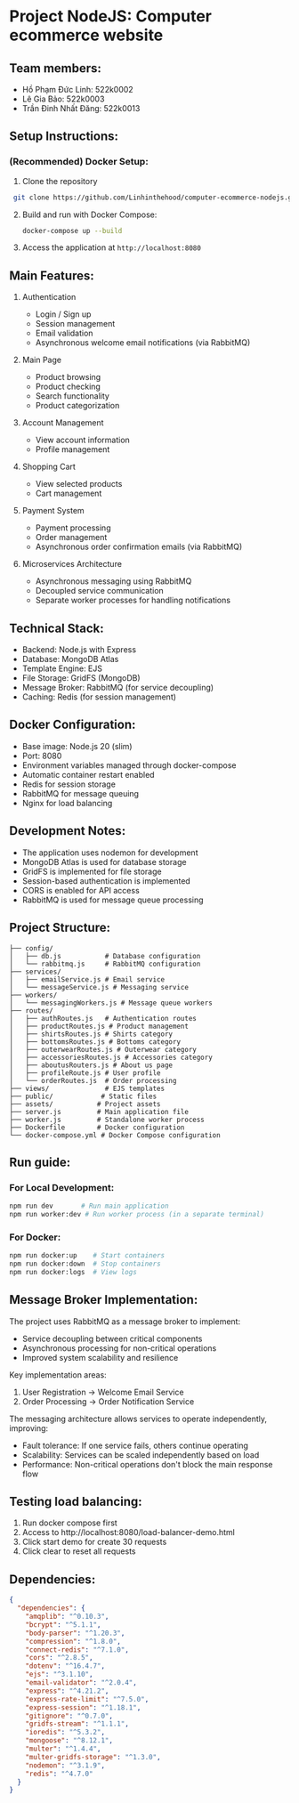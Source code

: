 # Project NodeJS: Computer ecommerce website

## Team members:
- Hồ Phạm Đức Linh: 522k0002
- Lê Gia Bảo: 522k0003
- Trần Đinh Nhất Đăng: 522k0013

## Setup Instructions:

### (Recommended) Docker Setup:
1. Clone the repository
  ```bash
   git clone https://github.com/Linhinthehood/computer-ecommerce-nodejs.git
  ```
2. Build and run with Docker Compose:
   ```bash
   docker-compose up --build
   ```
3. Access the application at `http://localhost:8080`

## Main Features:
1. Authentication
   - Login / Sign up
   - Session management
   - Email validation
   - Asynchronous welcome email notifications (via RabbitMQ)

2. Main Page
   - Product browsing
   - Product checking
   - Search functionality
   - Product categorization

3. Account Management
   - View account information
   - Profile management

4. Shopping Cart
   - View selected products
   - Cart management

5. Payment System
   - Payment processing
   - Order management
   - Asynchronous order confirmation emails (via RabbitMQ)

6. Microservices Architecture
   - Asynchronous messaging using RabbitMQ
   - Decoupled service communication
   - Separate worker processes for handling notifications

## Technical Stack:
- Backend: Node.js with Express
- Database: MongoDB Atlas
- Template Engine: EJS
- File Storage: GridFS (MongoDB)
- Message Broker: RabbitMQ (for service decoupling)
- Caching: Redis (for session management)

## Docker Configuration:
- Base image: Node.js 20 (slim)
- Port: 8080
- Environment variables managed through docker-compose
- Automatic container restart enabled
- Redis for session storage
- RabbitMQ for message queuing
- Nginx for load balancing

## Development Notes:
- The application uses nodemon for development
- MongoDB Atlas is used for database storage
- GridFS is implemented for file storage
- Session-based authentication is implemented
- CORS is enabled for API access
- RabbitMQ is used for message queue processing

## Project Structure:
```
├── config/
│   ├── db.js           # Database configuration
│   └── rabbitmq.js     # RabbitMQ configuration
├── services/
│   ├── emailService.js # Email service
│   └── messageService.js # Messaging service
├── workers/
│   └── messagingWorkers.js # Message queue workers
├── routes/
│   ├── authRoutes.js   # Authentication routes
│   ├── productRoutes.js # Product management
│   ├── shirtsRoutes.js # Shirts category
│   ├── bottomsRoutes.js # Bottoms category
│   ├── outerwearRoutes.js # Outerwear category
│   ├── accessoriesRoutes.js # Accessories category
│   ├── aboutusRouters.js # About us page
│   ├── profileRoute.js # User profile
│   └── orderRoutes.js  # Order processing
├── views/              # EJS templates
├── public/            # Static files
├── assets/           # Project assets
├── server.js         # Main application file
├── worker.js         # Standalone worker process
├── Dockerfile        # Docker configuration
└── docker-compose.yml # Docker Compose configuration
```

## Run guide:
### For Local Development:
```bash
npm run dev       # Run main application
npm run worker:dev # Run worker process (in a separate terminal)
```

### For Docker:
```bash
npm run docker:up    # Start containers
npm run docker:down  # Stop containers
npm run docker:logs  # View logs
```

## Message Broker Implementation:
The project uses RabbitMQ as a message broker to implement:
- Service decoupling between critical components
- Asynchronous processing for non-critical operations
- Improved system scalability and resilience

Key implementation areas:
1. User Registration -> Welcome Email Service
2. Order Processing -> Order Notification Service

The messaging architecture allows services to operate independently, improving:
- Fault tolerance: If one service fails, others continue operating
- Scalability: Services can be scaled independently based on load
- Performance: Non-critical operations don't block the main response flow

## Testing load balancing:
1. Run docker compose first
2. Access to http://localhost:8080/load-balancer-demo.html
3. Click start demo for create 30 requests
4. Click clear to reset all requests

## Dependencies:
```json
{
  "dependencies": {
    "amqplib": "^0.10.3",
    "bcrypt": "^5.1.1",
    "body-parser": "^1.20.3",
    "compression": "^1.8.0",
    "connect-redis": "^7.1.0",
    "cors": "^2.8.5",
    "dotenv": "^16.4.7",
    "ejs": "^3.1.10",
    "email-validator": "^2.0.4",
    "express": "^4.21.2",
    "express-rate-limit": "^7.5.0",
    "express-session": "^1.18.1",
    "gitignore": "^0.7.0",
    "gridfs-stream": "^1.1.1",
    "ioredis": "^5.3.2",
    "mongoose": "^8.12.1",
    "multer": "^1.4.4",
    "multer-gridfs-storage": "^1.3.0",
    "nodemon": "^3.1.9",
    "redis": "^4.7.0"
  }
}
```

